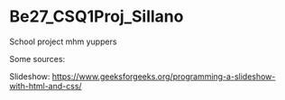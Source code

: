 # Be27_CSQ1Proj_Sillano
School project mhm yuppers

Some sources:

Slideshow: https://www.geeksforgeeks.org/programming-a-slideshow-with-html-and-css/
